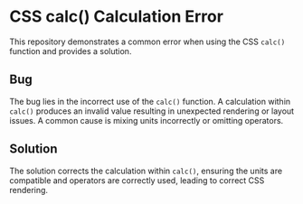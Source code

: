 # CSS calc() Calculation Error

This repository demonstrates a common error when using the CSS `calc()` function and provides a solution.

## Bug

The bug lies in the incorrect use of the `calc()` function.  A calculation within `calc()` produces an invalid value resulting in unexpected rendering or layout issues. A common cause is mixing units incorrectly or omitting operators.

## Solution

The solution corrects the calculation within `calc()`, ensuring the units are compatible and operators are correctly used, leading to correct CSS rendering.  
